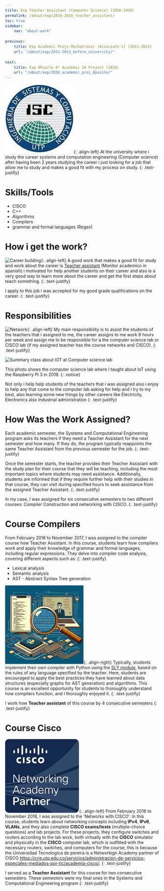 ```yaml
---
title: Exp Teacher Assistant (Computer Science) (2016-2018)
permalink: /about/exp/2016-2018_teacher_assistant/
toc: true
sidebar:
    nav: "about-work"

previous:
    title: Exp Academic Projs Mechatronic (Associate's) (2011-2013)
    url: "/about/exp/2011-2013_before_university/"
    
next:
    title: Exp 8Puzzle A* Academic IA Project (2016)
    url: "/about/exp/2016_academic_proj_8puzzle/"
---
```


![ISC-Logo](/assets/img/work/isc-logo.jpeg){: .align-left}
At the university where i study the career systems and computation engineering (Computer science) after having been 2 years studying the career i just looking for a job that allow me to study and makes a good fit with my process on study. 
{: .text-justify}

# Skills/Tools
* CISCO
* C++
* Algorithms
* Compilers
* grammar and formal languages (Regex)

# How i get the work?

![Career building](https://geo.utp.edu.co/img/uploads/1461352409Edificio3-min.jpg){: .align-left}
A good work that makes a good fit for study and work about the career is [Teacher assistant](https://www2.utp.edu.co/vicerrectoria/administrativa/gestion-talento-humano/monitores.html) (Monitor academico in spanish) i motivated for help another students on their career and also is a very good way to learn more about the career and get the first steps about teach something.
{: .text-justify}

I apply to this job i was accepted for my good grade qualifications on the career.
{: .text-justify}

# Responsibilities

![Network](https://upload.wikimedia.org/wikipedia/commons/e/e5/Network_switches.jpg){: .align-left}
My main responsibility is to assist the students of the teachers that i assigned to me, the career assigns to me work 8 hours per week and assign me to be responsible for a the computer science lab or CISCO lab (if my assigned teacher has the course networks and CISCO).
{: .text-justify}

![Summary class about IOT at Computer science lab](https://media2.utp.edu.co/programas/76/ISC2018_img41.jpeg)

This photo shows the computer science lab where I taught about IoT using the Raspberry Pi 3 in 2019.
{: .notice}

Not only i help help students of the teachers that i was assigned also i enjoy to help any that come to the computer lab asking for help and i try to my best, also learning some new things by other careers like Electricity, Electronics also Industrial administration
{: .text-justify}

# How Was the Work Assigned?
Each academic semester, the Systems and Computational Engineering program asks its teachers if they need a Teacher Assistant for the next semester and how many. If they do, the program typically reappoints the same Teacher Assistant from the previous semester for the job.
{: .text-justify}

Once the semester starts, the teacher provides their Teacher Assistant with the study plan for their course that they will be teaching, including the most important topics where students may need assistance. Additionally, students are informed that if they require further help with their studies in that course, they can visit during specified hours to seek assistance from the assigned Teacher Assistant.
{: .text-justify}

In my case, I was assigned for six consecutive semesters to two different courses: Compiler Construction and networking with CISCO.
{: .text-justify}


# Course Compilers
From February 2016 to November 2017, I was assigned to the compiler course how Teacher Assistant. In this course, students learn how compilers work and apply their knowledge of grammar and formal languages, including regular expressions. They delve into compiler code analysis, covering different aspects such as:
{: .text-justify}
* Lexical analysis
* Semantic analysis
* AST - Abstract Syntax Tree generation

![Compiler illustration](/assets/img/work/compiler_illustration.jpeg){: .align-right}
Typically, students implement their own compiler with Python using the [SLY module](https://pypi.org/project/sly/), based on the rules of any language specified by the teacher. Here, students are encouraged to apply the best practices they have learned about data structures (especially graphs for AST generation) and algorithms. This course is an excellent opportunity for students to thoroughly understand how compilers function, and I thoroughly enjoyed it.
{: .text-justify}

I work how **Teacher assistant** of this course by 4 consecutive semesters
{: .text-justify}

# Course Cisco
![CISCO partner utp](/assets/img/work/NetworkingAcademyPartner-logo-utp.png){: .align-left}
From February 2018 to November 2018, I was assigned to the 'Networks with CISCO'. In this course, students learn about networking concepts including **IPv4**, **IPv6**, **VLANs**, and they also complete **CISCO exams/tests** (multiple-choice questions) and lab projects. For these projects, they configure switches and routers according to the lab work, both virtually with the **CISCO** simulator and physically in the **CISCO** computer lab, which is outfitted with the necessary routers, switches, and computers for the course, this is because the Universidad Tecnologica de pereira is a Networkign Academy partner of CISCO https://crie.utp.edu.co/servicios/administracion-de-servicios-especiales-mediados-por-tic/academia-cisco/.
{: .text-justify}

I served as a **Teacher Assistant** for this course for two consecutive semesters. These semesters were my final ones in the Systems and Computational Engineering program
{: .text-justify}
